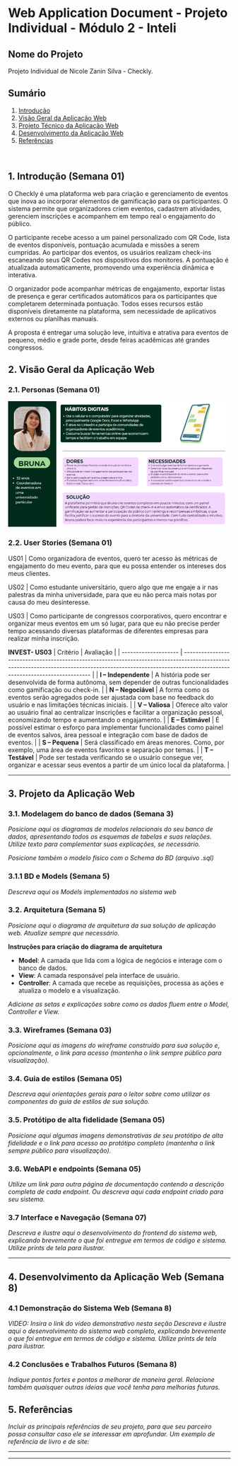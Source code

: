 # Web Application Document - Projeto Individual - Módulo 2 - Inteli
## Nome do Projeto

Projeto Individual de Nicole Zanin Silva - Checkly.

## Sumário

1. [Introdução](#c1)  
2. [Visão Geral da Aplicação Web](#c2)  
3. [Projeto Técnico da Aplicação Web](#c3)  
4. [Desenvolvimento da Aplicação Web](#c4)  
5. [Referências](#c5)  

<br>

## <a name="c1"></a>1. Introdução (Semana 01)

O Checkly é uma plataforma web para criação e gerenciamento de eventos que inova ao incorporar elementos de gamificação para os participantes. O sistema permite que organizadores criem eventos, cadastrem atividades, gerenciem inscrições e acompanhem em tempo real o engajamento do público.

O participante recebe acesso a um painel personalizado com QR Code, lista de eventos disponíveis, pontuação acumulada e missões a serem cumpridas. Ao participar dos eventos, os usuários realizam check-ins escaneando seus QR Codes nos dispositivos dos monitores. A pontuação é atualizada automaticamente, promovendo uma experiência dinâmica e interativa.

O organizador pode acompanhar métricas de engajamento, exportar listas de presença e gerar certificados automáticos para os participantes que completarem determinada pontuação. Todos esses recursos estão disponíveis diretamente na plataforma, sem necessidade de aplicativos externos ou planilhas manuais.

A proposta é entregar uma solução leve, intuitiva e atrativa para eventos de pequeno, médio e grade porte, desde feiras acadêmicas até grandes congressos.



## <a name="c2"></a>2. Visão Geral da Aplicação Web

### 2.1. Personas (Semana 01)

![Persona](image-1.png)


### 2.2. User Stories (Semana 01)

US01 | Como organizadora de eventos, quero ter acesso às métricas de engajamento do meu evento, para que eu possa entender os intereses dos meus clientes.

US02 | Como estudante universitário, quero algo que me engaje a ir nas palestras da minha universidade, para que eu não perca mais notas por causa do meu desinteresse.

US03 | Como participante de congressos coorporativos, quero encontrar e organizar meus eventos em um só lugar, para que eu não precise perder tempo acessando diversas plataformas de diferentes empresas para realizar minha inscrição.

**INVEST- US03**
| Critério             | Avaliação                                                                                                                                                                                                 |
| -------------------- | --------------------------------------------------------------------------------------------------------------------------------------------------------------------------------------------------------- |
| **I – Independente** |  A história pode ser desenvolvida de forma autônoma, sem depender de outras funcionalidades como gamificação ou check-in.                                                                                |
| **N – Negociável**   |  A forma como os eventos serão agregados pode ser ajustada com base no feedback do usuário e nas limitações técnicas iniciais. |
| **V – Valiosa**      |  Oferece alto valor ao usuário final ao centralizar inscrições e facilitar a organização pessoal, economizando tempo e aumentando o engajamento.                                                         |
| **E – Estimável**    |  É possível estimar o esforço para implementar funcionalidades como painel de eventos salvos, área pessoal e integração com base de dados de eventos.                                                    |
| **S – Pequena**      | Será classificado em áreas menores. Como, por exemplo, uma área de eventos favoritos e separação por temas.                      |
| **T – Testável**     |  Pode ser testada verificando se o usuário consegue ver, organizar e acessar seus eventos a partir de um único local da plataforma.                                                                      |



---

## <a name="c3"></a>3. Projeto da Aplicação Web

### 3.1. Modelagem do banco de dados  (Semana 3)

*Posicione aqui os diagramas de modelos relacionais do seu banco de dados, apresentando todos os esquemas de tabelas e suas relações. Utilize texto para complementar suas explicações, se necessário.*

*Posicione também o modelo físico com o Schema do BD (arquivo .sql)*

### 3.1.1 BD e Models (Semana 5)
*Descreva aqui os Models implementados no sistema web*

### 3.2. Arquitetura (Semana 5)

*Posicione aqui o diagrama de arquitetura da sua solução de aplicação web. Atualize sempre que necessário.*

**Instruções para criação do diagrama de arquitetura**  
- **Model**: A camada que lida com a lógica de negócios e interage com o banco de dados.
- **View**: A camada responsável pela interface de usuário.
- **Controller**: A camada que recebe as requisições, processa as ações e atualiza o modelo e a visualização.
  
*Adicione as setas e explicações sobre como os dados fluem entre o Model, Controller e View.*

### 3.3. Wireframes (Semana 03)

*Posicione aqui as imagens do wireframe construído para sua solução e, opcionalmente, o link para acesso (mantenha o link sempre público para visualização).*

### 3.4. Guia de estilos (Semana 05)

*Descreva aqui orientações gerais para o leitor sobre como utilizar os componentes do guia de estilos de sua solução.*


### 3.5. Protótipo de alta fidelidade (Semana 05)

*Posicione aqui algumas imagens demonstrativas de seu protótipo de alta fidelidade e o link para acesso ao protótipo completo (mantenha o link sempre público para visualização).*

### 3.6. WebAPI e endpoints (Semana 05)

*Utilize um link para outra página de documentação contendo a descrição completa de cada endpoint. Ou descreva aqui cada endpoint criado para seu sistema.*  

### 3.7 Interface e Navegação (Semana 07)

*Descreva e ilustre aqui o desenvolvimento do frontend do sistema web, explicando brevemente o que foi entregue em termos de código e sistema. Utilize prints de tela para ilustrar.*

---

## <a name="c4"></a>4. Desenvolvimento da Aplicação Web (Semana 8)

### 4.1 Demonstração do Sistema Web (Semana 8)

*VIDEO: Insira o link do vídeo demonstrativo nesta seção*
*Descreva e ilustre aqui o desenvolvimento do sistema web completo, explicando brevemente o que foi entregue em termos de código e sistema. Utilize prints de tela para ilustrar.*

### 4.2 Conclusões e Trabalhos Futuros (Semana 8)

*Indique pontos fortes e pontos a melhorar de maneira geral.*
*Relacione também quaisquer outras ideias que você tenha para melhorias futuras.*



## <a name="c5"></a>5. Referências

_Incluir as principais referências de seu projeto, para que seu parceiro possa consultar caso ele se interessar em aprofundar. Um exemplo de referência de livro e de site:_<br>

---
---